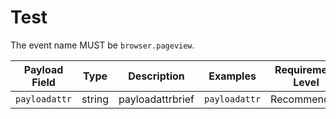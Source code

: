 # Test

<!-- semconv log_event_payload -->
The event name MUST be `browser.pageview`.

| Payload Field  | Type | Description  | Examples  | Requirement Level |
|---|---|---|---|---|
| `payloadattr` | string | payloadattrbrief | `payloadattr` | Recommended |

<!-- endsemconv -->
